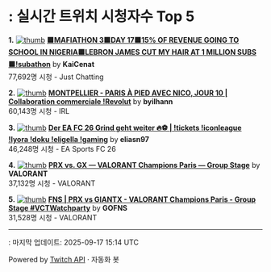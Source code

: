 # : 실시간 트위치 시청자수 Top 5

**1.** [![thumb](https://static-cdn.jtvnw.net/previews-ttv/live_user_kaicenat-320x180.jpg)](https://twitch.tv/KaiCenat)
**[🟪MAFIATHON 3🟪DAY 17🟪15% OF REVENUE GOING TO SCHOOL IN NIGERIA🟪LEBRON JAMES CUT MY HAIR AT 1 MILLION SUBS🟪!subathon](https://twitch.tv/KaiCenat)** by **KaiCenat**<br>77,692명 시청  - Just Chatting

**2.** [![thumb](https://static-cdn.jtvnw.net/previews-ttv/live_user_byilhann-320x180.jpg)](https://twitch.tv/byilhann)
**[MONTPELLIER - PARIS À PIED AVEC NICO, JOUR 10 | Collaboration commerciale !Revolut](https://twitch.tv/byilhann)** by **byilhann**<br>60,143명 시청  - IRL

**3.** [![thumb](https://static-cdn.jtvnw.net/previews-ttv/live_user_eliasn97-320x180.jpg)](https://twitch.tv/eliasn97)
**[Der EA FC 26 Grind geht weiter 🔥⚽️ | !tickets !iconleague !lyora !doku !eligella !gaming](https://twitch.tv/eliasn97)** by **eliasn97**<br>46,248명 시청  - EA Sports FC 26

**4.** [![thumb](https://static-cdn.jtvnw.net/previews-ttv/live_user_valorant-320x180.jpg)](https://twitch.tv/VALORANT)
**[PRX vs. GX — VALORANT Champions Paris — Group Stage](https://twitch.tv/VALORANT)** by **VALORANT**<br>37,132명 시청  - VALORANT

**5.** [![thumb](https://static-cdn.jtvnw.net/previews-ttv/live_user_gofns-320x180.jpg)](https://twitch.tv/GOFNS)
**[FNS | PRX vs GIANTX - VALORANT Champions Paris - Group Stage #VCTWatchparty](https://twitch.tv/GOFNS)** by **GOFNS**<br>31,528명 시청  - VALORANT


---
: 마지막 업데이트: 2025-09-17 15:14 UTC

Powered by [Twitch API](https://dev.twitch.tv/docs/api/reference) · 자동화 봇